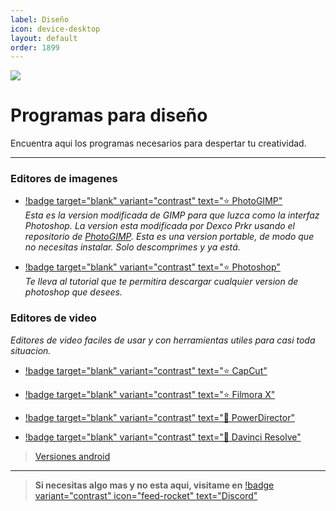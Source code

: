 ```yaml
---
label: Diseño
icon: device-desktop
layout: default
order: 1899
---
```



![](https://i.postimg.cc/BbV5rd86/PC-dise-o.png)
# Programas para diseño
Encuentra aqui los programas necesarios para despertar tu creatividad.

---

### Editores de imagenes

- [!badge target="blank" variant="contrast" text="⭐  PhotoGIMP"](https://drive.google.com/file/d/1I1hk13D08wFQv6kIeiRb0vJCLgMzkmHd/view?usp=sharing)      
*Esta es la version modificada de GIMP para que luzca como la interfaz Photoshop. La version esta modificada por Dexco Prkr usando el repositorio de [PhotoGIMP](https://github.com/Diolinux/PhotoGIMP). Esta es una version portable, de modo que no necesitas instalar. Solo descomprimes y ya está.*     

- [!badge target="blank" variant="contrast" text="⭐  Photoshop"](https://noiroom.dexco.workers.dev/tutoriales/adobecc/#programas-parchados-para-doomies)     
*Te lleva al tutorial que te permitira descargar cualquier version de photoshop que desees.*

### Editores de video

*Editores de video faciles de usar y con herramientas utiles para casi toda situacion.*       

- [!badge target="blank" variant="contrast" text="⭐  CapCut"](https://filecr.com/windows/capcut/?id=010347713000)

- [!badge target="blank" variant="contrast" text="⭐  Filmora X"](https://filecr.com/windows/filmorax-12/?id=425224225000)

- [!badge target="blank" variant="contrast" text="🔷  PowerDirector"](https://filecr.com/windows/cyberlink-powerdirector/?id=844623090000)

- [!badge target="blank" variant="contrast" text="🔷  Davinci Resolve"](https://www.blackmagicdesign.com/products/davinciresolve)

> [Versiones android](/moviles/m-diseño.md)     


---

> **Si necesitas algo mas y no esta aqui, visitame en** [!badge variant="contrast" icon="feed-rocket" text="Discord"](https://discord.gg/hVKeY3uEru) 